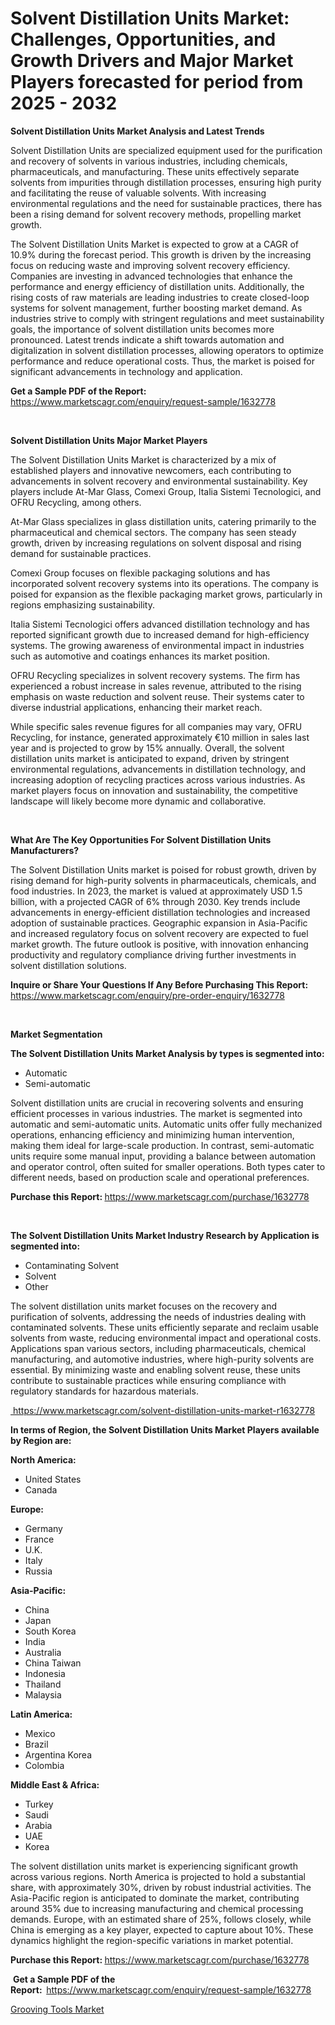 <p><h1>Solvent Distillation Units Market: Challenges, Opportunities, and Growth Drivers and Major Market Players forecasted for period from 2025 - 2032</h1></p><p><strong>Solvent Distillation Units Market Analysis and Latest Trends</strong></p>
<p><p>Solvent Distillation Units are specialized equipment used for the purification and recovery of solvents in various industries, including chemicals, pharmaceuticals, and manufacturing. These units effectively separate solvents from impurities through distillation processes, ensuring high purity and facilitating the reuse of valuable solvents. With increasing environmental regulations and the need for sustainable practices, there has been a rising demand for solvent recovery methods, propelling market growth.</p><p>The Solvent Distillation Units Market is expected to grow at a CAGR of 10.9% during the forecast period. This growth is driven by the increasing focus on reducing waste and improving solvent recovery efficiency. Companies are investing in advanced technologies that enhance the performance and energy efficiency of distillation units. Additionally, the rising costs of raw materials are leading industries to create closed-loop systems for solvent management, further boosting market demand. As industries strive to comply with stringent regulations and meet sustainability goals, the importance of solvent distillation units becomes more pronounced. Latest trends indicate a shift towards automation and digitalization in solvent distillation processes, allowing operators to optimize performance and reduce operational costs. Thus, the market is poised for significant advancements in technology and application.</p></p>
<p><strong>Get a Sample PDF of the Report:&nbsp;</strong> <a href="https://www.marketscagr.com/enquiry/request-sample/1632778?utm_campaign=2301&utm_medium=2&utm_source=Github&utm_content=ia&utm_term=21022025&utm_id=solvent-distillation-units">https://www.marketscagr.com/enquiry/request-sample/1632778</a></p>
<p>&nbsp;</p>
<p><strong>Solvent Distillation Units Major Market Players</strong></p>
<p><p>The Solvent Distillation Units Market is characterized by a mix of established players and innovative newcomers, each contributing to advancements in solvent recovery and environmental sustainability. Key players include At-Mar Glass, Comexi Group, Italia Sistemi Tecnologici, and OFRU Recycling, among others.</p><p>At-Mar Glass specializes in glass distillation units, catering primarily to the pharmaceutical and chemical sectors. The company has seen steady growth, driven by increasing regulations on solvent disposal and rising demand for sustainable practices.</p><p>Comexi Group focuses on flexible packaging solutions and has incorporated solvent recovery systems into its operations. The company is poised for expansion as the flexible packaging market grows, particularly in regions emphasizing sustainability.</p><p>Italia Sistemi Tecnologici offers advanced distillation technology and has reported significant growth due to increased demand for high-efficiency systems. The growing awareness of environmental impact in industries such as automotive and coatings enhances its market position.</p><p>OFRU Recycling specializes in solvent recovery systems. The firm has experienced a robust increase in sales revenue, attributed to the rising emphasis on waste reduction and solvent reuse. Their systems cater to diverse industrial applications, enhancing their market reach.</p><p>While specific sales revenue figures for all companies may vary, OFRU Recycling, for instance, generated approximately €10 million in sales last year and is projected to grow by 15% annually. Overall, the solvent distillation units market is anticipated to expand, driven by stringent environmental regulations, advancements in distillation technology, and increasing adoption of recycling practices across various industries. As market players focus on innovation and sustainability, the competitive landscape will likely become more dynamic and collaborative.</p></p>
<p>&nbsp;</p>
<p><strong>What Are The Key Opportunities For Solvent Distillation Units Manufacturers?</strong></p>
<p><p>The Solvent Distillation Units market is poised for robust growth, driven by rising demand for high-purity solvents in pharmaceuticals, chemicals, and food industries. In 2023, the market is valued at approximately USD 1.5 billion, with a projected CAGR of 6% through 2030. Key trends include advancements in energy-efficient distillation technologies and increased adoption of sustainable practices. Geographic expansion in Asia-Pacific and increased regulatory focus on solvent recovery are expected to fuel market growth. The future outlook is positive, with innovation enhancing productivity and regulatory compliance driving further investments in solvent distillation solutions.</p></p>
<p><strong>Inquire or Share Your Questions If Any Before Purchasing This Report:</strong> <a href="https://www.marketscagr.com/enquiry/pre-order-enquiry/1632778?utm_campaign=2301&utm_medium=2&utm_source=Github&utm_content=ia&utm_term=21022025&utm_id=solvent-distillation-units">https://www.marketscagr.com/enquiry/pre-order-enquiry/1632778</a></p>
<p>&nbsp;</p>
<p><strong>Market Segmentation</strong></p>
<p><strong>The Solvent Distillation Units Market Analysis by types is segmented into:</strong></p>
<p><ul><li>Automatic</li><li>Semi-automatic</li></ul></p>
<p><p>Solvent distillation units are crucial in recovering solvents and ensuring efficient processes in various industries. The market is segmented into automatic and semi-automatic units. Automatic units offer fully mechanized operations, enhancing efficiency and minimizing human intervention, making them ideal for large-scale production. In contrast, semi-automatic units require some manual input, providing a balance between automation and operator control, often suited for smaller operations. Both types cater to different needs, based on production scale and operational preferences.</p></p>
<p><strong>Purchase this Report:&nbsp;</strong><a href="https://www.marketscagr.com/purchase/1632778?utm_campaign=2301&utm_medium=2&utm_source=Github&utm_content=ia&utm_term=21022025&utm_id=solvent-distillation-units">https://www.marketscagr.com/purchase/1632778</a></p>
<p>&nbsp;</p>
<p><strong>The Solvent Distillation Units Market Industry Research by Application is segmented into:</strong></p>
<p><ul><li>Contaminating Solvent</li><li>Solvent</li><li>Other</li></ul></p>
<p><p>The solvent distillation units market focuses on the recovery and purification of solvents, addressing the needs of industries dealing with contaminated solvents. These units efficiently separate and reclaim usable solvents from waste, reducing environmental impact and operational costs. Applications span various sectors, including pharmaceuticals, chemical manufacturing, and automotive industries, where high-purity solvents are essential. By minimizing waste and enabling solvent reuse, these units contribute to sustainable practices while ensuring compliance with regulatory standards for hazardous materials.</p></p>
<p><a href="https://www.marketscagr.com/solvent-distillation-units-market-r1632778?utm_campaign=2301&utm_medium=2&utm_source=Github&utm_content=ia&utm_term=21022025&utm_id=solvent-distillation-units">&nbsp;https://www.marketscagr.com/solvent-distillation-units-market-r1632778</a></p>
<p><strong>In terms of Region, the Solvent Distillation Units Market Players available by Region are:</strong></p>
<p>
    <p> <strong> North America: </strong>
        <ul>
            <li>United States</li>
            <li>Canada</li>
        </ul>
        </p> 
    <p> <strong> Europe: </strong>
        <ul>
            <li>Germany</li>
            <li>France</li>
            <li>U.K.</li>
            <li>Italy</li>
            <li>Russia</li>
        </ul>
        </p> 
    <p> <strong> Asia-Pacific: </strong>
        <ul>
            <li>China</li>
            <li>Japan</li>
            <li>South Korea</li>
            <li>India</li>
            <li>Australia</li>
            <li>China Taiwan</li>
            <li>Indonesia</li>
            <li>Thailand</li>
            <li>Malaysia</li>
        </ul>
        </p> 
    <p> <strong> Latin America: </strong>
        <ul>
            <li>Mexico</li>
            <li>Brazil</li>
            <li>Argentina Korea</li>
            <li>Colombia</li>
        </ul>
        </p> 
    <p> <strong> Middle East & Africa: </strong>
        <ul>
            <li>Turkey</li>
            <li>Saudi</li>
            <li>Arabia</li>
            <li>UAE</li>
            <li>Korea</li>
        </ul>
    </p>
    </p>
<p><p>The solvent distillation units market is experiencing significant growth across various regions. North America is projected to hold a substantial share, with approximately 30%, driven by robust industrial activities. The Asia-Pacific region is anticipated to dominate the market, contributing around 35% due to increasing manufacturing and chemical processing demands. Europe, with an estimated share of 25%, follows closely, while China is emerging as a key player, expected to capture about 10%. These dynamics highlight the region-specific variations in market potential.</p></p>
<p><strong>Purchase this Report: </strong><a href="https://www.marketscagr.com/purchase/1632778?utm_campaign=2301&utm_medium=2&utm_source=Github&utm_content=ia&utm_term=21022025&utm_id=solvent-distillation-units">https://www.marketscagr.com/purchase/1632778</a></p>
<p>&nbsp;<strong>Get a Sample PDF of the Report:&nbsp;&nbsp;</strong><a href="https://www.marketscagr.com/enquiry/request-sample/1632778?utm_campaign=2301&utm_medium=2&utm_source=Github&utm_content=ia&utm_term=21022025&utm_id=solvent-distillation-units">https://www.marketscagr.com/enquiry/request-sample/1632778</a></p>
<p><strong></strong></p>
<p><p><a href="https://github.com/philaphindo/Market-Research-Report-List-1/blob/main/grooving-tools-market.md?utm_campaign=2301&utm_medium=2&utm_source=Github&utm_content=ia&utm_term=21022025&utm_id=solvent-distillation-units">Grooving Tools Market</a></p></p>